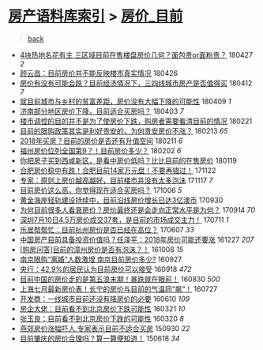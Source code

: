 [房产语料库索引](../../README.md)  > [房价_目前](房价_目前.md)
====
> [back](../README.md)

- [4块热地名花有主 三区域目前在售楼盘房价几何？面包贵or面粉贵？](http://jkwz.applinzi.com/ittc/7096734135823631366.html#4%E5%9D%97%E7%83%AD%E5%9C%B0%E5%90%8D%E8%8A%B1%E6%9C%89%E4%B8%BB+%E4%B8%89%E5%8C%BA%E5%9F%9F%E7%9B%AE%E5%89%8D%E5%9C%A8%E5%94%AE%E6%A5%BC%E7%9B%98%E6%88%BF%E4%BB%B7%E5%87%A0%E4%BD%95%EF%BC%9F%E9%9D%A2%E5%8C%85%E8%B4%B5or%E9%9D%A2%E7%B2%89%E8%B4%B5%EF%BC%9F) 180427 *2* 
- [顾云昌：目前房价并不能反映楼市真实情况](http://jkwz.applinzi.com/ittc/7096192690071012358.html#%E9%A1%BE%E4%BA%91%E6%98%8C%EF%BC%9A%E7%9B%AE%E5%89%8D%E6%88%BF%E4%BB%B7%E5%B9%B6%E4%B8%8D%E8%83%BD%E5%8F%8D%E6%98%A0%E6%A5%BC%E5%B8%82%E7%9C%9F%E5%AE%9E%E6%83%85%E5%86%B5) 180426  
- [房价有没有可能会跌？目前经济情况下，三四线城市房产是否值得买](http://jkwz.applinzi.com/ittc/7091043214624818187.html#%E6%88%BF%E4%BB%B7%E6%9C%89%E6%B2%A1%E6%9C%89%E5%8F%AF%E8%83%BD%E4%BC%9A%E8%B7%8C%EF%BC%9F%E7%9B%AE%E5%89%8D%E7%BB%8F%E6%B5%8E%E6%83%85%E5%86%B5%E4%B8%8B%EF%BC%8C%E4%B8%89%E5%9B%9B%E7%BA%BF%E5%9F%8E%E5%B8%82%E6%88%BF%E4%BA%A7%E6%98%AF%E5%90%A6%E5%80%BC%E5%BE%97%E4%B9%B0) 180412 *7* 
- [就目前城市与乡村的贫富差距，房价没有大幅下降的可能性](http://jkwz.applinzi.com/ittc/7089703149042664464.html#%E5%B0%B1%E7%9B%AE%E5%89%8D%E5%9F%8E%E5%B8%82%E4%B8%8E%E4%B9%A1%E6%9D%91%E7%9A%84%E8%B4%AB%E5%AF%8C%E5%B7%AE%E8%B7%9D%EF%BC%8C%E6%88%BF%E4%BB%B7%E6%B2%A1%E6%9C%89%E5%A4%A7%E5%B9%85%E4%B8%8B%E9%99%8D%E7%9A%84%E5%8F%AF%E8%83%BD%E6%80%A7) 180409 *1* 
- [济南部分地区房价下降，目前适合买房吗？](http://jkwz.applinzi.com/ittc/7087835078426379270.html#%E6%B5%8E%E5%8D%97%E9%83%A8%E5%88%86%E5%9C%B0%E5%8C%BA%E6%88%BF%E4%BB%B7%E4%B8%8B%E9%99%8D%EF%BC%8C%E7%9B%AE%E5%89%8D%E9%80%82%E5%90%88%E4%B9%B0%E6%88%BF%E5%90%97%EF%BC%9F) 180403 *7* 
- [楼市调控的目的并不是为了使房价下跌，购房者需要看清目前的情况](http://jkwz.applinzi.com/ittc/7072650040768463878.html#%E6%A5%BC%E5%B8%82%E8%B0%83%E6%8E%A7%E7%9A%84%E7%9B%AE%E7%9A%84%E5%B9%B6%E4%B8%8D%E6%98%AF%E4%B8%BA%E4%BA%86%E4%BD%BF%E6%88%BF%E4%BB%B7%E4%B8%8B%E8%B7%8C%EF%BC%8C%E8%B4%AD%E6%88%BF%E8%80%85%E9%9C%80%E8%A6%81%E7%9C%8B%E6%B8%85%E7%9B%AE%E5%89%8D%E7%9A%84%E6%83%85%E5%86%B5) 180221  
- [目前的限购政策其实是利好贵安的，为何贵安房价不涨？](http://jkwz.applinzi.com/ittc/7069710611577832465.html#%E7%9B%AE%E5%89%8D%E7%9A%84%E9%99%90%E8%B4%AD%E6%94%BF%E7%AD%96%E5%85%B6%E5%AE%9E%E6%98%AF%E5%88%A9%E5%A5%BD%E8%B4%B5%E5%AE%89%E7%9A%84%EF%BC%8C%E4%B8%BA%E4%BD%95%E8%B4%B5%E5%AE%89%E6%88%BF%E4%BB%B7%E4%B8%8D%E6%B6%A8%EF%BC%9F) 180213 *65* 
- [2018年买房？目前的房价是否还有升值空间](http://jkwz.applinzi.com/ittc/7068811217663951889.html#2018%E5%B9%B4%E4%B9%B0%E6%88%BF%EF%BC%9F%E7%9B%AE%E5%89%8D%E7%9A%84%E6%88%BF%E4%BB%B7%E6%98%AF%E5%90%A6%E8%BF%98%E6%9C%89%E5%8D%87%E5%80%BC%E7%A9%BA%E9%97%B4) 180211 *6* 
- [福州房价位列全国第9？！目前房价多少？](http://jkwz.applinzi.com/ittc/7065491344250635275.html#%E7%A6%8F%E5%B7%9E%E6%88%BF%E4%BB%B7%E4%BD%8D%E5%88%97%E5%85%A8%E5%9B%BD%E7%AC%AC9%EF%BC%9F%EF%BC%81%E7%9B%AE%E5%89%8D%E6%88%BF%E4%BB%B7%E5%A4%9A%E5%B0%91%EF%BC%9F) 180202 *6* 
- [你把房子买到西咸新区，是看中房价低吗？比比目前的在售房价](http://jkwz.applinzi.com/ittc/7059923884071978001.html#%E4%BD%A0%E6%8A%8A%E6%88%BF%E5%AD%90%E4%B9%B0%E5%88%B0%E8%A5%BF%E5%92%B8%E6%96%B0%E5%8C%BA%EF%BC%8C%E6%98%AF%E7%9C%8B%E4%B8%AD%E6%88%BF%E4%BB%B7%E4%BD%8E%E5%90%97%EF%BC%9F%E6%AF%94%E6%AF%94%E7%9B%AE%E5%89%8D%E7%9A%84%E5%9C%A8%E5%94%AE%E6%88%BF%E4%BB%B7) 180119  
- [合肥房价稳中有跌！合肥目前14家万元盘！不要再错过！](http://jkwz.applinzi.com/ittc/7038779075827598352.html#%E5%90%88%E8%82%A5%E6%88%BF%E4%BB%B7%E7%A8%B3%E4%B8%AD%E6%9C%89%E8%B7%8C%EF%BC%81%E5%90%88%E8%82%A5%E7%9B%AE%E5%89%8D14%E5%AE%B6%E4%B8%87%E5%85%83%E7%9B%98%EF%BC%81%E4%B8%8D%E8%A6%81%E5%86%8D%E9%94%99%E8%BF%87%EF%BC%81) 171122  
- [专家：原则上房价越高越好，目前楼市并没有太多泡沫](http://jkwz.applinzi.com/ittc/7036872998672401424.html#%E4%B8%93%E5%AE%B6%EF%BC%9A%E5%8E%9F%E5%88%99%E4%B8%8A%E6%88%BF%E4%BB%B7%E8%B6%8A%E9%AB%98%E8%B6%8A%E5%A5%BD%EF%BC%8C%E7%9B%AE%E5%89%8D%E6%A5%BC%E5%B8%82%E5%B9%B6%E6%B2%A1%E6%9C%89%E5%A4%AA%E5%A4%9A%E6%B3%A1%E6%B2%AB) 171117 *7* 
- [目前房价这么高，你觉得现在适合买房吗？](http://jkwz.applinzi.com/ittc/7021108706849326097.html#%E7%9B%AE%E5%89%8D%E6%88%BF%E4%BB%B7%E8%BF%99%E4%B9%88%E9%AB%98%EF%BC%8C%E4%BD%A0%E8%A7%89%E5%BE%97%E7%8E%B0%E5%9C%A8%E9%80%82%E5%90%88%E4%B9%B0%E6%88%BF%E5%90%97%EF%BC%9F) 171006 *5* 
- [黄金海岸轻轨建设持续中，目前沿线房价增长已达3亿澳币](http://jkwz.applinzi.com/ittc/7019064540745171985.html#%E9%BB%84%E9%87%91%E6%B5%B7%E5%B2%B8%E8%BD%BB%E8%BD%A8%E5%BB%BA%E8%AE%BE%E6%8C%81%E7%BB%AD%E4%B8%AD%EF%BC%8C%E7%9B%AE%E5%89%8D%E6%B2%BF%E7%BA%BF%E6%88%BF%E4%BB%B7%E5%A2%9E%E9%95%BF%E5%B7%B2%E8%BE%BE3%E4%BA%BF%E6%BE%B3%E5%B8%81) 170930  
- [为何目前很多人看衰房价？房价最终还是会走向正常水平是为何？](http://jkwz.applinzi.com/ittc/7013157693207086096.html#%E4%B8%BA%E4%BD%95%E7%9B%AE%E5%89%8D%E5%BE%88%E5%A4%9A%E4%BA%BA%E7%9C%8B%E8%A1%B0%E6%88%BF%E4%BB%B7%EF%BC%9F%E6%88%BF%E4%BB%B7%E6%9C%80%E7%BB%88%E8%BF%98%E6%98%AF%E4%BC%9A%E8%B5%B0%E5%90%91%E6%AD%A3%E5%B8%B8%E6%B0%B4%E5%B9%B3%E6%98%AF%E4%B8%BA%E4%BD%95%EF%BC%9F) 170914 *70* 
- [深圳7月10日4.5万房价成交37套，是目前的市场成交主力！](http://jkwz.applinzi.com/ittc/6988953349301732369.html#%E6%B7%B1%E5%9C%B37%E6%9C%8810%E6%97%A54.5%E4%B8%87%E6%88%BF%E4%BB%B7%E6%88%90%E4%BA%A437%E5%A5%97%EF%BC%8C%E6%98%AF%E7%9B%AE%E5%89%8D%E7%9A%84%E5%B8%82%E5%9C%BA%E6%88%90%E4%BA%A4%E4%B8%BB%E5%8A%9B%EF%BC%81) 170711 *1* 
- [乐居帮帮忙：目前杭州房价是否已经在高位？](http://jkwz.applinzi.com/ittc/6976422665047770117.html#%E4%B9%90%E5%B1%85%E5%B8%AE%E5%B8%AE%E5%BF%99%EF%BC%9A%E7%9B%AE%E5%89%8D%E6%9D%AD%E5%B7%9E%E6%88%BF%E4%BB%B7%E6%98%AF%E5%90%A6%E5%B7%B2%E7%BB%8F%E5%9C%A8%E9%AB%98%E4%BD%8D%EF%BC%9F) 170607 *33* 
- [中国房产目前具备投资价值吗？任泽平：2018年房价可能还要涨](http://jkwz.applinzi.com/ittc/6916344153134072836.html#%E4%B8%AD%E5%9B%BD%E6%88%BF%E4%BA%A7%E7%9B%AE%E5%89%8D%E5%85%B7%E5%A4%87%E6%8A%95%E8%B5%84%E4%BB%B7%E5%80%BC%E5%90%97%EF%BC%9F%E4%BB%BB%E6%B3%BD%E5%B9%B3%EF%BC%9A2018%E5%B9%B4%E6%88%BF%E4%BB%B7%E5%8F%AF%E8%83%BD%E8%BF%98%E8%A6%81%E6%B6%A8) 161227 *207* 
- [[购房问答]目前的漳州房价是否有泡沫？！](http://jkwz.applinzi.com/ittc/6886641026374042629.html#%5B%E8%B4%AD%E6%88%BF%E9%97%AE%E7%AD%94%5D%E7%9B%AE%E5%89%8D%E7%9A%84%E6%BC%B3%E5%B7%9E%E6%88%BF%E4%BB%B7%E6%98%AF%E5%90%A6%E6%9C%89%E6%B3%A1%E6%B2%AB%EF%BC%9F%EF%BC%81) 161008 *15* 
- [南京限购“离婚”人数激增 南京目前房价多少?](http://jkwz.applinzi.com/ittc/6882549853514630148.html#%E5%8D%97%E4%BA%AC%E9%99%90%E8%B4%AD%E2%80%9C%E7%A6%BB%E5%A9%9A%E2%80%9D%E4%BA%BA%E6%95%B0%E6%BF%80%E5%A2%9E+%E5%8D%97%E4%BA%AC%E7%9B%AE%E5%89%8D%E6%88%BF%E4%BB%B7%E5%A4%9A%E5%B0%91%3F) 160927  
- [央行：42.9%的居民认为目前房价可以接受](http://jkwz.applinzi.com/ittc/6879176792245535749.html#%E5%A4%AE%E8%A1%8C%EF%BC%9A42.9%25%E7%9A%84%E5%B1%85%E6%B0%91%E8%AE%A4%E4%B8%BA%E7%9B%AE%E5%89%8D%E6%88%BF%E4%BB%B7%E5%8F%AF%E4%BB%A5%E6%8E%A5%E5%8F%97) 160918 *472* 
- [目前中国的房价走的是第五浪末期！暴跌就在眼前！](http://jkwz.applinzi.com/ittc/6872248021827453956.html#%E7%9B%AE%E5%89%8D%E4%B8%AD%E5%9B%BD%E7%9A%84%E6%88%BF%E4%BB%B7%E8%B5%B0%E7%9A%84%E6%98%AF%E7%AC%AC%E4%BA%94%E6%B5%AA%E6%9C%AB%E6%9C%9F%EF%BC%81%E6%9A%B4%E8%B7%8C%E5%B0%B1%E5%9C%A8%E7%9C%BC%E5%89%8D%EF%BC%81) 160830 *500* 
- [上海七月最新房价表！长宁的房价与目前的气温同“飙”！](http://jkwz.applinzi.com/ittc/6859582678189474820.html#%E4%B8%8A%E6%B5%B7%E4%B8%83%E6%9C%88%E6%9C%80%E6%96%B0%E6%88%BF%E4%BB%B7%E8%A1%A8%EF%BC%81%E9%95%BF%E5%AE%81%E7%9A%84%E6%88%BF%E4%BB%B7%E4%B8%8E%E7%9B%AE%E5%89%8D%E7%9A%84%E6%B0%94%E6%B8%A9%E5%90%8C%E2%80%9C%E9%A3%99%E2%80%9D%EF%BC%81) 160727  
- [开发商：一线城市目前还没有降房价的必要](http://jkwz.applinzi.com/ittc/6841930624956630020.html#%E5%BC%80%E5%8F%91%E5%95%86%EF%BC%9A%E4%B8%80%E7%BA%BF%E5%9F%8E%E5%B8%82%E7%9B%AE%E5%89%8D%E8%BF%98%E6%B2%A1%E6%9C%89%E9%99%8D%E6%88%BF%E4%BB%B7%E7%9A%84%E5%BF%85%E8%A6%81) 160610 *109* 
- [房企大佬：目前看不到北京房价下跌可能性](http://jkwz.applinzi.com/ittc/6811876965518672900.html#%E6%88%BF%E4%BC%81%E5%A4%A7%E4%BD%AC%EF%BC%9A%E7%9B%AE%E5%89%8D%E7%9C%8B%E4%B8%8D%E5%88%B0%E5%8C%97%E4%BA%AC%E6%88%BF%E4%BB%B7%E4%B8%8B%E8%B7%8C%E5%8F%AF%E8%83%BD%E6%80%A7) 160321 *10* 
- [张玉良：目前看不到北京房价下跌的可能性](http://jkwz.applinzi.com/ittc/6811801269559624709.html#%E5%BC%A0%E7%8E%89%E8%89%AF%EF%BC%9A%E7%9B%AE%E5%89%8D%E7%9C%8B%E4%B8%8D%E5%88%B0%E5%8C%97%E4%BA%AC%E6%88%BF%E4%BB%B7%E4%B8%8B%E8%B7%8C%E7%9A%84%E5%8F%AF%E8%83%BD%E6%80%A7) 160320 *8* 
- [燕郊房价涨幅吓人 专家表示目前不适合买房](http://jkwz.applinzi.com/ittc/6747822268794160133.html#%E7%87%95%E9%83%8A%E6%88%BF%E4%BB%B7%E6%B6%A8%E5%B9%85%E5%90%93%E4%BA%BA+%E4%B8%93%E5%AE%B6%E8%A1%A8%E7%A4%BA%E7%9B%AE%E5%89%8D%E4%B8%8D%E9%80%82%E5%90%88%E4%B9%B0%E6%88%BF) 150930 *22* 
- [目前肇庆的房价合理吗？算一算便知道！](http://jkwz.applinzi.com/ittc/547650611421618839.html#%E7%9B%AE%E5%89%8D%E8%82%87%E5%BA%86%E7%9A%84%E6%88%BF%E4%BB%B7%E5%90%88%E7%90%86%E5%90%97%EF%BC%9F%E7%AE%97%E4%B8%80%E7%AE%97%E4%BE%BF%E7%9F%A5%E9%81%93%EF%BC%81) 150618 *34* 
